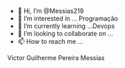 - 👋 Hi, I’m @Messias219
- 👀 I’m interested in ... Programação            
- 🌱 I’m currently learning ...Devops
- 💞️ I’m looking to collaborate on ...
- 📫 How to reach me ...  

<!---
Messias219/Messias219 is a ✨ special ✨ repository because its `README.md` (this file) appears on your GitHub profile.
You can click the Preview link to take a look at your changes.
--->
Victor Guilherme Pereira Messias 
